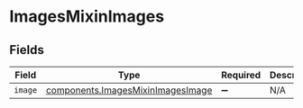 # ImagesMixinImages


## Fields

| Field                                                                                  | Type                                                                                   | Required                                                                               | Description                                                                            |
| -------------------------------------------------------------------------------------- | -------------------------------------------------------------------------------------- | -------------------------------------------------------------------------------------- | -------------------------------------------------------------------------------------- |
| `image`                                                                                | [components.ImagesMixinImagesImage](../../models/components/imagesmixinimagesimage.md) | :heavy_minus_sign:                                                                     | N/A                                                                                    |